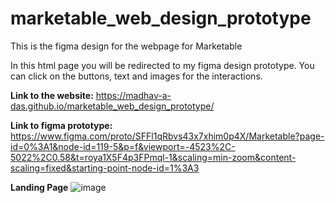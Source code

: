 # marketable_web_design_prototype
This is the figma design for the webpage for Marketable

In this html page you will be redirected to my figma design prototype. You can click on the buttons, text and images for the interactions.

**Link to the website:** https://madhav-a-das.github.io/marketable_web_design_prototype/

**Link to figma prototype:** https://www.figma.com/proto/SFFl1qRbvs43x7xhim0p4X/Marketable?page-id=0%3A1&node-id=119-5&p=f&viewport=-4523%2C-5022%2C0.58&t=roya1X5F4p3FPmql-1&scaling=min-zoom&content-scaling=fixed&starting-point-node-id=1%3A3

**Landing Page**
![image](https://github.com/user-attachments/assets/2133aa69-cac0-4bed-b3c3-2ca54f6b83c8)
